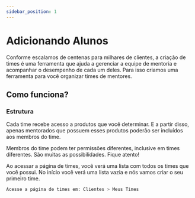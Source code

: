 ```yaml
---
sidebar_position: 1
---
```


# Adicionando Alunos

Conforme escalamos de centenas para milhares de clientes, a criação de times é uma ferramenta que
ajuda a gerenciar a equipe de mentoria e acompanhar o desempenho de cada um deles.
Para isso criamos uma ferramenta para você organizar times de mentores.

## Como funciona?

### Estrutura
Cada time recebe acesso a produtos que você determinar. 
E a partir disso, apenas mentorados que possuem esses produtos poderão ser incluídos aos membros do time.

Membros do time podem ter permissões diferentes, inclusive em times diferentes. São muitas as possibilidades. Fique atento!

Ao acessar a página de times, você verá uma lista com todos os times que você possui. No início
você verá uma lista vazia e nós vamos criar o seu primeiro time.

```bash
Acesse a página de times em: Clientes > Meus Times
```
